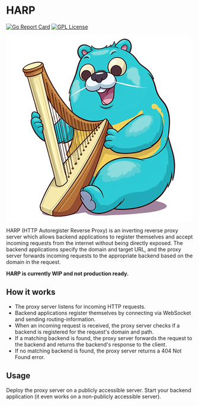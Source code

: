 # HARP

[![Go Report Card](https://goreportcard.com/badge/github.com/simonwaldherr/harp)](https://goreportcard.com/report/github.com/simonwaldherr/harp) 
[![GPL License](https://img.shields.io/badge/license-GPL-blue)](https://github.com/SimonWaldherr/HARP/blob/main/LICENSE)  

![Harp Logo](GolangHarp.png)

HARP (HTTP Autoregister Reverse Proxy) is an inverting reverse proxy server which allows backend applications to register themselves and accept incoming requests from the internet without being directly exposed. The backend applications specify the domain and target URL, and the proxy server forwards incoming requests to the appropriate backend based on the domain in the request.

**HARP is currently WIP and not production ready.**

## How it works

* The proxy server listens for incoming HTTP requests.
* Backend applications register themselves by connecting via WebSocket and sending routing-information.
* When an incoming request is received, the proxy server checks if a backend is registered for the request's domain and path.
* If a matching backend is found, the proxy server forwards the request to the backend and returns the backend's response to the client.
* If no matching backend is found, the proxy server returns a 404 Not Found error.

## Usage

Deploy the proxy server on a publicly accessible server.
Start your backend application (it even works on a non-publicly accessible server).


